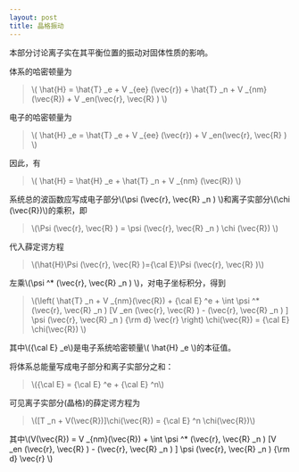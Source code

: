 ```yaml
---
layout: post
title: 晶格振动
---
```


本部分讨论离子实在其平衡位置的振动对固体性质的影响。

体系的哈密顿量为

>\\( \hat{H} = \hat{T} \_e + V \_{ee} (\vec{r}) + \hat{T} \_n + V \_{nm} (\vec{R}) + V \_en(\vec{r}, \vec{R} ) \\)

电子的哈密顿量为

>\\( \hat{H} \_e = \hat{T} \_e + V \_{ee} (\vec{r}) + V \_en(\vec{r}, \vec{R} ) \\)

因此，有

>\\( \hat{H} = \hat{H} \_e + \hat{T} \_n + V \_{nm} (\vec{R}) \\)

系统总的波函数应写成电子部分\\(\psi (\vec{r}, \vec{R} \_n ) \\)和离子实部分\\(\chi (\vec{R})\\)的乘积，即

>\\(\Psi (\vec{r}, \vec{R} ) = \psi (\vec{r}, \vec{R} \_n ) \chi (\vec{R}) \\)

代入薛定谔方程

>\\(\hat{H}\Psi (\vec{r}, \vec{R} )={\cal E}\Psi (\vec{r}, \vec{R} )\\)

左乘\\(\psi ^* (\vec{r}, \vec{R} \_n ) \\)，对电子坐标积分，得到

>\\(\left( \hat{T} \_n + V \_{nm}(\vec{R}) + {\cal E} ^e + \int \psi ^* (\vec{r}, \vec{R} \_n ) [V \_en (\vec{r}, \vec{R} ) - (\vec{r}, \vec{R} \_n ) ] \psi (\vec{r}, \vec{R} \_n ) {\rm d} \vec{r} \right) \chi(\vec{R}) = {\cal E} \chi(\vec{R}) \\)

其中\\({\cal E} \_e\\)是电子系统哈密顿量\\( \hat{H} \_e \\)的本征值。

将体系总能量写成电子部分和离子实部分之和：

>\\({\cal E} = {\cal E} ^e + {\cal E} ^n\\)

可见离子实部分(晶格)的薛定谔方程为

>\\([T \_n + V(\vec{R})]\chi(\vec{R}) = {\cal E} ^n \chi(\vec{R})\\)

其中\\(V(\vec{R}) = V \_{nm}(\vec{R}) + \int \psi ^* (\vec{r}, \vec{R} \_n ) [V \_en (\vec{r}, \vec{R} ) - (\vec{r}, \vec{R} \_n ) ] \psi (\vec{r}, \vec{R} \_n ) {\rm d} \vec{r} \\)



